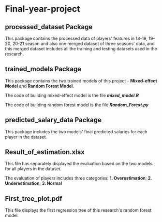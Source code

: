 # Final-year-project
## processed_dataset Package
This package contains the processed data of players' features in 18-19, 19-20, 20-21 season and
also one merged dataset of three seasons' data, and this merged dataset includes all the training and 
testing datasets used in the research.

## trained_models Package
This package contains the two trained models of this project - **Mixed-effect Model** and **Random Forest Model**.

The code of building mixed-effect model is the file _**mixed_model.R**_

The code of building random forest model is the file _**Random_Forest.py**_

## predicted_salary_data Package
This package includes the two models' final predicted salaries for each player in the dataset.

## Result_of_estimation.xlsx
This file has separately displayed the evaluation based on the two models for all players in the dataset. 


The evaluation of players includes three categories: **1. Overestimation**; **2. Underestimation**; **3. Normal**

## First_tree_plot.pdf
This file displays the first regression tree of this research's random forest model.